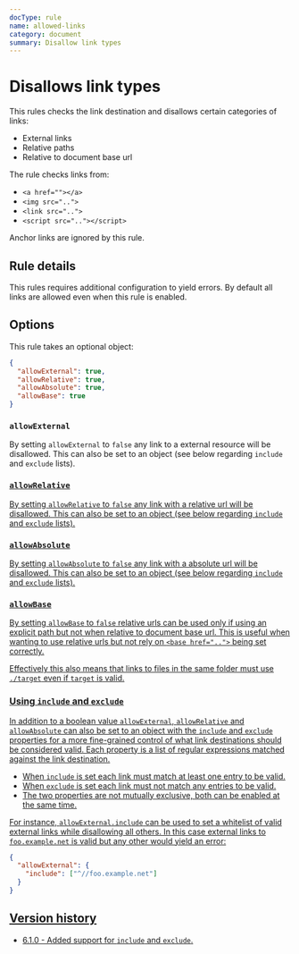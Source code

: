 ```yaml
---
docType: rule
name: allowed-links
category: document
summary: Disallow link types
---
```


# Disallows link types

This rules checks the link destination and disallows certain categories of links:

- External links
- Relative paths
- Relative to document base url

The rule checks links from:

- `<a href=""></a>`
- `<img src="..">`
- `<link src="..">`
- `<script src=".."></script>`

Anchor links are ignored by this rule.

## Rule details

This rules requires additional configuration to yield errors.
By default all links are allowed even when this rule is enabled.

## Options

This rule takes an optional object:

```json
{
  "allowExternal": true,
  "allowRelative": true,
  "allowAbsolute": true,
  "allowBase": true
}
```

### `allowExternal`

By setting `allowExternal` to `false` any link to a external resource will be disallowed.
This can also be set to an object (see below regarding `include` and `exclude` lists).

<validate name="external-invalid" rules="allowed-links" allowed-links='{"allowExternal": false}'>
  <a href="http://example.net/foo">
</validate>

<validate name="external-valid" rules="allowed-links" allowed-links='{"allowExternal": false}'>
  <a href="./foo">
</validate>

### `allowRelative`

By setting `allowRelative` to `false` any link with a relative url will be disallowed.
This can also be set to an object (see below regarding `include` and `exclude` lists).

<validate name="relative-invalid" rules="allowed-links" allowed-links='{"allowRelative": false}'>
  <a href="../foo">
</validate>

<validate name="relative-valid" rules="allowed-links" allowed-links='{"allowRelative": false}'>
  <a href="/foo">
</validate>

### `allowAbsolute`

By setting `allowAbsolute` to `false` any link with a absolute url will be disallowed.
This can also be set to an object (see below regarding `include` and `exclude` lists).

<validate name="absolute-invalid" rules="allowed-links" allowed-links='{"allowAbsolute": false}'>
  <a href="/foo">
</validate>

<validate name="absolute-valid" rules="allowed-links" allowed-links='{"allowAbsolute": false}'>
  <a href="../foo">
</validate>

### `allowBase`

By setting `allowBase` to `false` relative urls can be used only if using an explicit path but not when relative to document base url.
This is useful when wanting to use relative urls but not rely on `<base href="..">` being set correctly.

Effectively this also means that links to files in the same folder must use `./target` even if `target` is valid.

<validate name="base-invalid" rules="allowed-links" allowed-links='{"allowBase": false}'>
  <a href="foo">
</validate>

<validate name="base-valid" rules="allowed-links" allowed-links='{"allowBase": false}'>
  <a href="./foo">
</validate>

### Using `include` and `exclude`

In addition to a boolean value `allowExternal`, `allowRelative` and `allowAbsolute` can also be set to an object with the `include` and `exclude` properties for a more fine-grained control of what link destinations should be considered valid.
Each property is a list of regular expressions matched against the link destination.

- When `include` is set each link must match at least one entry to be valid.
- When `exclude` is set each link must not match any entries to be valid.
- The two properties are not mutually exclusive, both can be enabled at the same time.

For instance, `allowExternal.include` can be used to set a whitelist of valid external links while disallowing all others.
In this case external links to `foo.example.net` is valid but any other would yield an error:

```json
{
  "allowExternal": {
    "include": ["^//foo.example.net"]
  }
}
```

<validate name="external-include" rules="allowed-links" allowed-links='{"allowExternal": {"include": ["^//foo.example.net"]}}'>
  <!-- allowed -->
  <a href="//foo.example.net">

  <!-- not allowed -->
  <a href="//bar.example.net">
</validate>

## Version history

- 6.1.0 - Added support for `include` and `exclude`.
